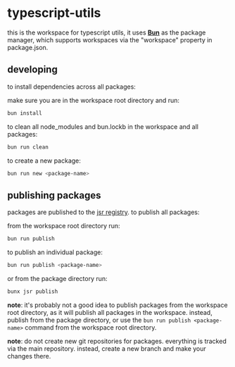 # typescript-utils

this is the workspace for typescript utils, it uses [**Bun**](https://bun.sh) as the
package manager, which supports workspaces via the "workspace" property in
package.json.

## developing

to install dependencies across all packages:

make sure you are in the workspace root directory and run:

```bash
bun install
```

to clean all node_modules and bun.lockb in the workspace and all packages:

```bash
bun run clean
```

to create a new package:

```bash
bun run new <package-name>
```

## publishing packages

packages are published to the [jsr registry](https://jsr.io). to publish all
packages:

from the workspace root directory run:

```sh
bun run publish
```

to publish an individual package:

```sh
bun run publish <package-name>
```

or from the package directory run:

```sh
bunx jsr publish
```

**note**: it's probably not a good idea to publish packages from the workspace
root directory, as it will publish all packages in the workspace. instead,
publish from the package directory, or use the `bun run publish <package-name>`
command from the workspace root directory.

**note**: do not create new git repositories for packages. everything is tracked
via the main repository. instead, create a new branch and make your changes
there.
